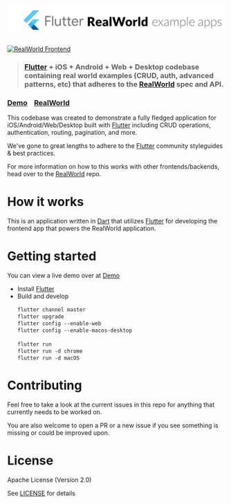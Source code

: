 # ![RealWorld Example App](logo.png)

[![RealWorld Frontend](https://img.shields.io/badge/realworld-frontend-%23783578.svg)](http://realworld.io)

> ### [Flutter] +  iOS + Android + Web + Desktop codebase containing real world examples (CRUD, auth, advanced patterns, etc) that adheres to the [RealWorld] spec and API.


### [Demo]&nbsp;&nbsp;&nbsp;&nbsp;[RealWorld]


This codebase was created to demonstrate a fully fledged application for iOS/Android/Web/Desktop built with [Flutter] including CRUD operations, authentication, routing, pagination, and more.

We've gone to great lengths to adhere to the [Flutter] community styleguides & best practices.

For more information on how to this works with other frontends/backends, head over to the [RealWorld] repo.


# How it works

This is an application written in [Dart] that utilizes [Flutter] for developing the frontend app that powers the RealWorld application.

# Getting started

You can view a live demo over at [Demo]

* Install [Flutter]
* Build and develop
  ```
  flutter channel master
  flutter upgrade
  flutter config --enable-web
  flutter config --enable-macos-desktop

  flutter run
  flutter run -d chrome
  flutter run -d macOS
  ```

# Contributing

Feel free to take a look at the current issues in this repo for anything that currently needs to be worked on.

You are also welcome to open a PR or a new issue if you see something is missing or could be improved upon.

# License

Apache License (Version 2.0)

See [LICENSE] for details

[Dart]: https://dart.dev
[Demo]: https://jetli.github.io/flutter-realworld-example-app/
[Flutter]: https://github.com/flutter/flutter
[LICENSE]: ./LICENSE
[RealWorld]: https://github.com/gothinkster/realworld